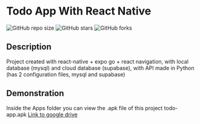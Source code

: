 # Todo App With React Native

![GitHub repo size](https://img.shields.io/github/repo-size/E-Mello/react-native-todo-app)
![GitHub stars](https://img.shields.io/github/stars/E-Mello/react-native-todo-app)
![GitHub forks](https://img.shields.io/github/forks/E-Mello/react-native-todo-app)

## Description

Project created with react-native + expo go + react navigation, with local database (mysql) and cloud database (supabase), with API made in Python (has 2 configuration files, mysql and supabase)

## Demonstration

Inside the Apps folder you can view the .apk file of this project todo-app.apk
[Link to google drive](https://drive.google.com/drive/folders/1Q5T4xdiDPOLRmewqufz8B7jn3NI63plW?usp=drive_link)
